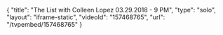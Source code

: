 {
    "title": "The List with Colleen Lopez 03.29.2018 - 9 PM",
    "type": "solo",
    "layout": "iframe-static",
    "videoId": "157468765",
    "url": "\/tvpembed\/157468765"
}